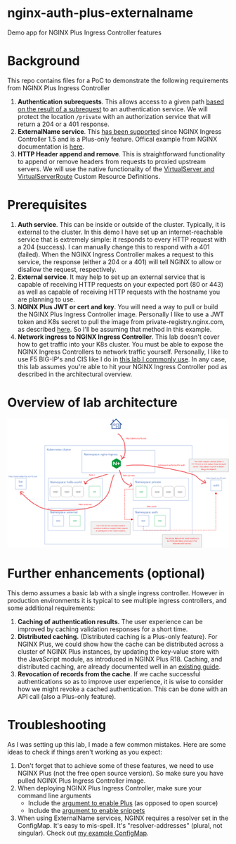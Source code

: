 # nginx-auth-plus-externalname
Demo app for NGINX Plus Ingress Controller features

# Background
This repo contains files for a PoC to demonstrate the following requirements from NGINX Plus Ingress Controller
1. **Authentication subrequests**. This allows access to a given path [based on the result of a subrequest](https://docs.nginx.com/nginx/admin-guide/security-controls/configuring-subrequest-authentication/) to an authentication service. We will protect the location ```/private``` with an authorization service that will return a 204 or a 401 response.
2. **ExternalName service**. This [has been supported](https://www.nginx.com/blog/announcing-nginx-ingress-controller-for-kubernetes-release-1-5-0/#ExternalName) since NGINX Ingress Controller 1.5 and is a Plus-only feature. Offical example from NGINX documentation is [here](https://github.com/nginxinc/kubernetes-ingress/tree/main/examples/custom-resources/externalname-services).
3. **HTTP Header append and remove**. This is straightforward functionality to append or remove headers from requests to proxied upstream servers. We will use the native functionality of the [VirtualServer and VirtualServerRoute](https://docs.nginx.com/nginx-ingress-controller/configuration/virtualserver-and-virtualserverroute-resources/) Custom Resource Definitions.

# Prerequisites
1. **Auth service**. This can be inside or outside of the cluster. Typically, it is external to the cluster. In this demo I have set up an internet-reachable service that is extremely simple: it responds to every HTTP request with a 204 (success). I can manually change this to respond with a 401 (failed). When the NGINX Ingress Controller makes a request to this service, the response (either a 204 or a 401) will tell NGINX to allow or disallow the request, respectively.
2. **External service**. It may help to set up an external service that is capable of receiving HTTP requests on your expected port (80 or 443) as well as capable of receiving HTTP requests with the hostname you are planning to use.
3. **NGINX Plus JWT or cert and key**. You will need a way to pull or build the NGINX Plus Ingress Controller image. Personally I like to use a JWT token and K8s secret to pull the image from private-registry.nginx.com, as described [here](https://docs.nginx.com/nginx-ingress-controller/installation/using-the-jwt-token-docker-secret/). So I'll be assuming that method in this example.
4. **Network ingress to NGINX Ingress Controller**. This lab doesn't cover how to get traffic into your K8s cluster. You must be able to expose the NGINX Ingress Controllers to network traffic yourself. Personally, I like to use F5 BIG-IP's and CIS like I do in [this lab I commonly use](https://github.com/mikeoleary/azure-aks-kic-cis/). In any case, this lab assumes you're able to hit your NGINX Ingress Controller pod as described in the architectural overview.

# Overview of lab architecture
![Image of Application Architecture](images/nginx-ic-subrequest-auth.png)
# Further enhancements (optional)
This demo assumes a basic lab with a single ingress controller. However in production environments it is typical to see multiple ingress controllers, and some additional requirements:
1. **Caching of authentication results.** The user experience can be improved by caching validation responses for a short time.
2. **Distributed caching.** (Distributed caching is a Plus-only feature). For NGINX Plus, we could show how the cache can be distributed across a cluster of NGINX Plus instances, by updating the key‑value store with the JavaScript module, as introduced in NGINX Plus R18. Caching, and distributed caching, are already documented well in an [existing guide](https://www.nginx.com/blog/validating-oauth-2-0-access-tokens-nginx/).
3. **Revocation of records from the cache**. If we cache successful authentications so as to improve user experience, it is wise to consider how we might revoke a cached authentication. This can be done with an API call (also a Plus-only feature).

# Troubleshooting
As I was setting up this lab, I made a few common mistakes. Here are some ideas to check if things aren't working as you expect:
1. Don't forget that to achieve some of these features, we need to use NGINX Plus (not the free open source version). So make sure you have pulled NGINX Plus Ingress Controller image.
2. When deploying NGINX Plus Ingress Controller, make sure your command line arguments
    * Include the [argument to enable Plus](https://docs.nginx.com/nginx-ingress-controller/configuration/global-configuration/command-line-arguments/#-nginx-plus) (as opposed to open source)
    * Include the [argument to enable snippets](https://docs.nginx.com/nginx-ingress-controller/configuration/global-configuration/command-line-arguments/#-enable-snippets)
3. When using ExternalName services, NGINX requires a resolver set in the ConfigMap. It's easy to mis-spell. It's "resolver-addresses" (plural, not singular). Check out [my example ConfigMap](install/common/nginx-config.yaml).

